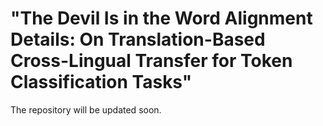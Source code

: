 # "The Devil Is in the Word Alignment Details: On Translation-Based Cross-Lingual Transfer for Token Classification Tasks"

The repository will be updated soon.
